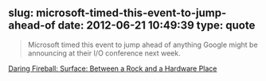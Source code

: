 slug: microsoft-timed-this-event-to-jump-ahead-of
date: 2012-06-21 10:49:39
type: quote
---

> Microsoft timed this event to jump ahead of anything Google might be announcing at their I/O conference next week.

[Daring Fireball: Surface: Between a Rock and a Hardware Place](http://daringfireball.net/2012/06/surface_between_rock_and_hardware_place)
